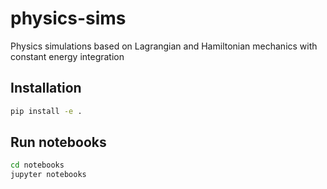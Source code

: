 # physics-sims

Physics simulations based on Lagrangian and Hamiltonian mechanics with constant
energy integration

## Installation

```bash
pip install -e .
```

## Run notebooks

```bash
cd notebooks
jupyter notebooks
```
